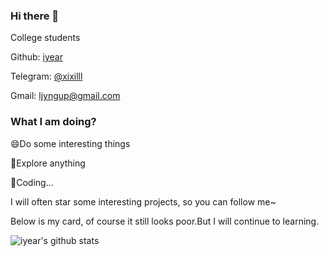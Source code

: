 ### Hi there 👋

College students

Github: [iyear](https://github.com/iyear)

Telegram: [@xixilll](https://t.me/xixilll)

Gmail: ljyngup@gmail.com

### What I am doing?

😄Do some interesting things

🌱Explore anything 

🔭Coding...

I will often star some interesting projects, so you can follow me~

Below is my card, of course it still looks poor.But I will continue to learning.

![iyear's github stats](https://github-readme-stats.vercel.app/api?username=iyear&show_icons=true&theme=vue&count_private=true&include_all_commits=true)
